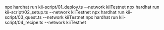 npx hardhat run kii-script/01_deploy.ts --network kiiTestnet
npx hardhat run kii-script/02_setup.ts --network kiiTestnet
npx hardhat run kii-script/03_quest.ts --network kiiTestnet
npx hardhat run kii-script/04_recipe.ts --network kiiTestnet
